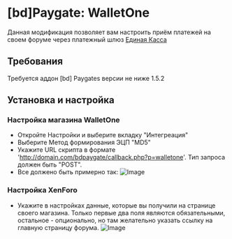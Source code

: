 # [bd]Paygate: WalletOne
Данная модификация позволяет вам настроить приём платежей на своем форуме через платежный шлюз [Единая Касса](https://w1.ru/)

## Требования
Требуется аддон [bd] Paygates версии не ниже 1.5.2

## Установка и настройка

### Настройка магазина WalletOne

* Откройте Настройки и выберите вкладку "Интегреация"
 * Выберите Метод формирования ЭЦП "MD5"
 * Укажите URL скрипта в формате 'http://domain.com/bdpaygate/callback.php?p=walletone'. Тип запроса должен быть "POST".
* Все должено быть примерно так:
![Image](https://matew.pw/screens/clip-2016-08-07-23-13-48-44676571.png)

### Настройка XenForo

* Укажите в настройках данные, которые вы получили на странице своего магазина. Только первые два поля являются обязательными, остальное - опционально, но там желательно указать ссылку на главную страницу форума.
![Image](https://matew.pw/screens/clip-2016-08-07-23-07-02-89895451.png)